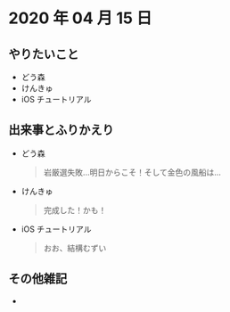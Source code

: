 # 2020 年 04 月 15 日

## やりたいこと

- どう森
- けんきゅ
- iOS チュートリアル

## 出来事とふりかえり

- どう森
  > 岩厳選失敗...明日からこそ！そして金色の風船は...
- けんきゅ
  > 完成した！かも！
- iOS チュートリアル
  > おお、結構むずい

## その他雑記

-
